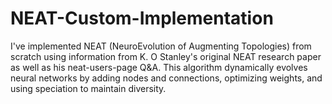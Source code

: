 # NEAT-Custom-Implementation
I've implemented NEAT (NeuroEvolution of Augmenting Topologies) from scratch using information from K. O Stanley's original NEAT research paper as well as his neat-users-page Q&amp;A. This algorithm dynamically evolves neural networks by adding nodes and connections, optimizing weights, and using speciation to maintain diversity.
